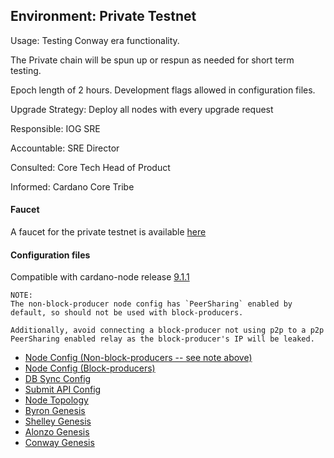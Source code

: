 ## Environment: Private Testnet

Usage: Testing Conway era functionality.

The Private chain will be spun up or respun as needed for short term testing.

Epoch length of 2 hours. Development flags allowed in configuration files.

Upgrade Strategy: Deploy all nodes with every upgrade request

Responsible: IOG SRE

Accountable: SRE Director

Consulted: Core Tech Head of Product

Informed: Cardano Core Tribe

#### Faucet

A faucet for the private testnet is available [here](https://faucet.private.play.dev.cardano.org/basic-faucet)


#### Configuration files

Compatible with cardano-node release [9.1.1](https://github.com/IntersectMBO/cardano-node/releases/tag/9.1.1)

```
NOTE:
The non-block-producer node config has `PeerSharing` enabled by
default, so should not be used with block-producers.

Additionally, avoid connecting a block-producer not using p2p to a p2p
PeerSharing enabled relay as the block-producer's IP will be leaked.
```

- [Node Config (Non-block-producers -- see note above)](environments/private/config.json)
- [Node Config (Block-producers)](environments/private/config-bp.json)
- [DB Sync Config](environments/private/db-sync-config.json)
- [Submit API Config](environments/private/submit-api-config.json)
- [Node Topology](environments/private/topology.json)
- [Byron Genesis](environments/private/byron-genesis.json)
- [Shelley Genesis](environments/private/shelley-genesis.json)
- [Alonzo Genesis](environments/private/alonzo-genesis.json)
- [Conway Genesis](environments/private/conway-genesis.json)
